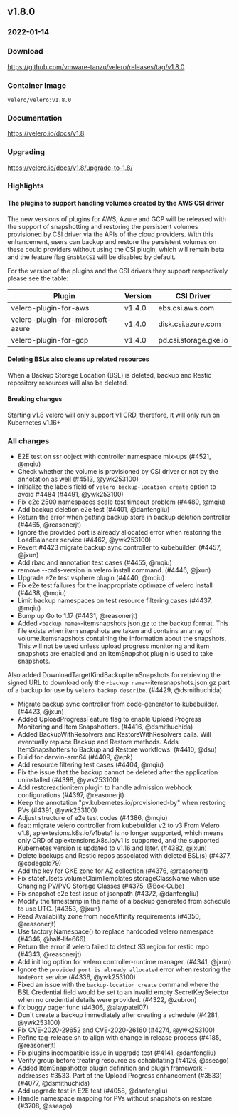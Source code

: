 ## v1.8.0
### 2022-01-14

### Download
https://github.com/vmware-tanzu/velero/releases/tag/v1.8.0

### Container Image
`velero/velero:v1.8.0`

### Documentation
https://velero.io/docs/v1.8

### Upgrading
https://velero.io/docs/v1.8/upgrade-to-1.8/

### Highlights

#### The plugins to support handling volumes created by the AWS CSI driver
The new versions of plugins for AWS, Azure and GCP will be released with the support of snapshotting and restoring the persistent volumes provisioned by CSI driver via the APIs of the cloud providers.  With this enhancement, users can backup and restore the persistent volumes on these could providers without using the CSI plugin, which will remain beta and the feature flag `EnableCSI` will be disabled by default.

For the version of the plugins and the CSI drivers they support respectively please see the table:

| Plugin | Version | CSI Driver |
| --- | ----------- | ---------- |
| velero-plugin-for-aws | v1.4.0 | ebs.csi.aws.com |
| velero-plugin-for-microsoft-azure | v1.4.0 | disk.csi.azure.com |
| velero-plugin-for-gcp | v1.4.0 | pd.csi.storage.gke.io |

#### Deleting BSLs also cleans up related resources

When a Backup Storage Location (BSL) is deleted, backup and Restic repository resources will also be deleted.

#### Breaking changes
Starting v1.8 velero will only support v1 CRD, therefore, it will only run on Kubernetes v1.16+

### All changes

* E2E test on ssr object with controller namespace mix-ups (#4521, @mqiu)
* Check whether the volume is provisioned by CSI driver or not by the annotation as well (#4513, @ywk253100)
* Initialize the labels field of `velero backup-location create` option to avoid #4484 (#4491, @ywk253100)
* Fix e2e 2500 namespaces scale test timeout problem (#4480, @mqiu)
* Add backup deletion e2e test  (#4401, @danfengliu)
* Return the error when getting backup store in backup deletion controller (#4465, @reasonerjt)
* Ignore the provided port is already allocated error when restoring the LoadBalancer service (#4462, @ywk253100)
* Revert #4423 migrate backup sync controller to kubebuilder. (#4457, @jxun)
* Add rbac and annotation test cases (#4455, @mqiu)
* remove --crds-version in velero install command. (#4446, @jxun)
* Upgrade e2e test vsphere plugin (#4440, @mqiu)
* Fix e2e test failures for the inappropriate optimaze of velero install (#4438, @mqiu)
* Limit backup namespaces on test resource filtering cases (#4437, @mqiu)
* Bump up Go to 1.17 (#4431, @reasonerjt)
* Added `<backup name>`-itemsnapshots.json.gz to the backup format.  This file exists
  when item snapshots are taken and contains an array of volume.Itemsnapshots
  containing the information about the snapshots.  This will not be used unless
  upload progress monitoring and item snapshots are enabled and an ItemSnapshot
  plugin is used to take snapshots.

Also added DownloadTargetKindBackupItemSnapshots for retrieving the signed URL to download only the `<backup name>`-itemsnapshots.json.gz part of a backup for use by
`velero backup describe`. (#4429, @dsmithuchida)
* Migrate backup sync controller from code-generator to kubebuilder. (#4423, @jxun)
* Added UploadProgressFeature flag to enable Upload Progress Monitoring and Item
  Snapshotters. (#4416, @dsmithuchida)
* Added BackupWithResolvers and RestoreWithResolvers calls.  Will eventually replace Backup and Restore methods.
  Adds ItemSnapshotters to Backup and Restore workflows. (#4410, @dsu)
* Build for darwin-arm64 (#4409, @epk)
* Add resource filtering test cases (#4404, @mqiu)
* Fix the issue that the backup cannot be deleted after the application uninstalled (#4398, @ywk253100)
* Add restoreactionitem plugin to handle admission webhook configurations (#4397, @reasonerjt)
* Keep the annotation "pv.kubernetes.io/provisioned-by" when restoring PVs (#4391, @ywk253100)
* Adjust structure of e2e test codes (#4386, @mqiu)
* feat: migrate velero controller from kubebuilder v2 to v3
  From Velero v1.8, apiextesions.k8s.io/v1beta1 is no longer supported,
  which means only CRD of apiextensions.k8s.io/v1 is supported,
  and the supported Kubernetes version is updated to v1.16 and later. (#4382, @jxun)
* Delete backups and Restic repos associated with deleted BSL(s) (#4377, @codegold79)
* Add the key for GKE zone for AZ collection (#4376, @reasonerjt)
* Fix statefulsets volumeClaimTemplates storageClassName when use Changing PV/PVC Storage Classes (#4375, @Box-Cube)
* Fix snapshot e2e test issue of jsonpath (#4372, @danfengliu)
* Modify the timestamp in the name of a backup generated from schedule to use UTC. (#4353, @jxun)
* Read Availability zone from nodeAffinity requirements  (#4350, @reasonerjt)
* Use factory.Namespace() to replace hardcoded velero namespace (#4346, @half-life666)
* Return the error if velero failed to detect S3 region for restic repo (#4343, @reasonerjt)
* Add init log option for velero controller-runtime manager. (#4341, @jxun)
* Ignore the `provided port is already allocated` error when restoring the `NodePort` service (#4336, @ywk253100)
* Fixed an issue with the `backup-location create` command where the BSL Credential field would be set to an invalid empty SecretKeySelector when no credential details were provided. (#4322, @zubron)
* fix buggy pager func (#4306, @alaypatel07)
* Don't create a backup immediately after creating a schedule (#4281, @ywk253100)
* Fix CVE-2020-29652 and CVE-2020-26160 (#4274, @ywk253100)
* Refine tag-release.sh to align with change in release process (#4185, @reasonerjt)
* Fix plugins incompatible issue in upgrade test (#4141, @danfengliu)
* Verify group before treating resource as cohabitating (#4126, @sseago)
* Added ItemSnapshotter plugin definition and plugin framework - addresses #3533.
  Part of the Upload Progress enhancement (#3533) (#4077, @dsmithuchida)
* Add upgrade test in E2E test (#4058, @danfengliu)
* Handle namespace mapping for PVs without snapshots on restore (#3708, @sseago)
